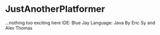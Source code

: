 # JustAnotherPlatformer
...nothing too exciting here
IDE: Blue Jay
Language: Java
By Eric Sy and Alex Thomas
